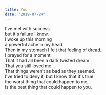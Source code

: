 ```yaml
---
title: You
date: "2019-07-24"
---
```


<div class="poem-wrapper">
    I've met with success<br>
    but it's failure I know.<br>
    I woke up this morning<br>
    a powerful ache in my head.<br>
    Then in my stomach I felt that feeling of dread.<br>
    I prayed for a moment<br>
    That it had all been a dark twisted dream<br>
    That you still loved me<br>
    That things weren't as bad as they seemed.<br>
    I've tried to deny it, but I know that it's true<br>
    the worst thing that could happen to me,<br>
    Is the best thing that could happen to you.<br>
</div>

